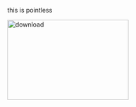 this is pointless


<img width="275" height="183" alt="download" src="https://github.com/user-attachments/assets/a363c711-6640-4402-a35e-a16dc9cf0e2f" />
